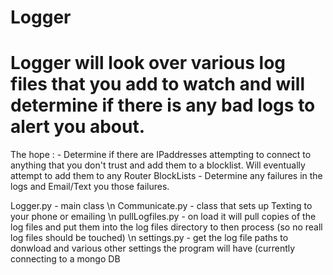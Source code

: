 # Logger
# Logger will look over various log files that you add to watch and will determine if there is any bad logs to alert you about.
The hope :
     - Determine if there are IPaddresses attempting to connect to anything that you don't trust and add them to a blocklist. Will eventually attempt to add them to any Router BlockLists
     - Determine any failures in the logs and Email/Text you those failures.
     
   Logger.py  - main class \n
   Communicate.py - class that sets up Texting to your phone or emailing   \n
   pullLogfiles.py - on load it will pull copies of the log files and put them into the log files directory to then process (so no reall log files should be touched) \n
   settings.py - get the log file paths to donwload and various other settings the program will have (currently connecting to a mongo DB
     
     
